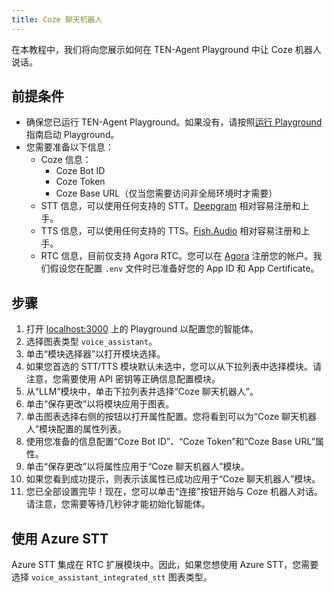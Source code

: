 ```yaml
---
title: Coze 聊天机器人
---
```


在本教程中，我们将向您展示如何在 TEN-Agent Playground 中让 Coze 机器人说话。

## 前提条件

- 确保您已运行 TEN-Agent Playground。如果没有，请按照[运行 Playground](../../demo) 指南启动 Playground。
- 您需要准备以下信息：
  - Coze 信息：
    - Coze Bot ID
    - Coze Token
    - Coze Base URL（仅当您需要访问非全局环境时才需要）
  - STT 信息，可以使用任何支持的 STT。[Deepgram](https://deepgram.com/) 相对容易注册和上手。
  - TTS 信息，可以使用任何支持的 TTS。[Fish.Audio](https://fish.audio/) 相对容易注册和上手。
  - RTC 信息，目前仅支持 Agora RTC。您可以在 [Agora](https://www.agora.io/) 注册您的帐户。我们假设您在配置 `.env` 文件时已准备好您的 App ID 和 App Certificate。

## 步骤

1. 打开 [localhost:3000](http://localhost:3000) 上的 Playground 以配置您的智能体。
2. 选择图表类型 `voice_assistant`。
3. 单击“模块选择器”以打开模块选择。
4. 如果您首选的 STT/TTS 模块默认未选中，您可以从下拉列表中选择模块。请注意，您需要使用 API 密钥等正确信息配置模块。
5. 从“LLM”模块中，单击下拉列表并选择“Coze 聊天机器人”。
6. 单击“保存更改”以将模块应用于图表。
7. 单击图表选择右侧的按钮以打开属性配置。您将看到可以为“Coze 聊天机器人”模块配置的属性列表。
8. 使用您准备的信息配置“Coze Bot ID”、“Coze Token”和“Coze Base URL”属性。
9. 单击“保存更改”以将属性应用于“Coze 聊天机器人”模块。
10. 如果您看到成功提示，则表示该属性已成功应用于“Coze 聊天机器人”模块。
11. 您已全部设置完毕！现在，您可以单击“连接”按钮开始与 Coze 机器人对话。请注意，您需要等待几秒钟才能初始化智能体。

## 使用 Azure STT

Azure STT 集成在 RTC 扩展模块中。因此，如果您想使用 Azure STT，您需要选择 `voice_assistant_integrated_stt` 图表类型。
